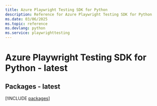 ```yaml
---
title: Azure Playwright Testing SDK for Python
description: Reference for Azure Playwright Testing SDK for Python
ms.date: 03/06/2025
ms.topic: reference
ms.devlang: python
ms.service: playwrighttesting
---
```

# Azure Playwright Testing SDK for Python - latest
## Packages - latest
[!INCLUDE [packages](playwright-testing-index.md)]